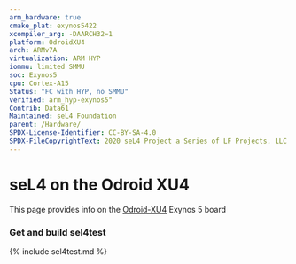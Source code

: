 ```yaml
---
arm_hardware: true
cmake_plat: exynos5422
xcompiler_arg: -DAARCH32=1
platform: OdroidXU4
arch: ARMv7A
virtualization: ARM HYP
iommu: limited SMMU
soc: Exynos5
cpu: Cortex-A15
Status: "FC with HYP, no SMMU"
verified: arm_hyp-exynos5"
Contrib: Data61
Maintained: seL4 Foundation
parent: /Hardware/
SPDX-License-Identifier: CC-BY-SA-4.0
SPDX-FileCopyrightText: 2020 seL4 Project a Series of LF Projects, LLC.
---
```

# seL4 on the Odroid XU4


This page provides info on the
[Odroid-XU4](https://www.hardkernel.com/main/products/prdt_info.php)
Exynos 5 board

### Get and build sel4test

{% include sel4test.md %}

